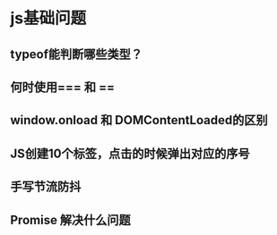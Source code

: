 # js基础问题

## typeof能判断哪些类型？

## 何时使用=== 和 ==

## window.onload 和 DOMContentLoaded的区别

## JS创建10个<a>标签，点击的时候弹出对应的序号


## 手写节流防抖

## Promise 解决什么问题